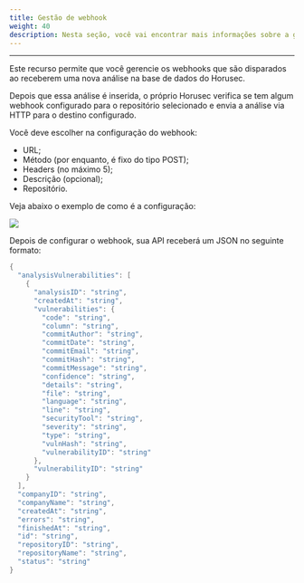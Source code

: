 ```yaml
---
title: Gestão de webhook
weight: 40
description: Nesta seção, você vai encontrar mais informações sobre a gestão de webhooks.
---
```


---

Este recurso permite que você gerencie os webhooks que são disparados ao receberem uma nova análise na base de dados do Horusec. 

Depois que essa análise é inserida, o próprio Horusec verifica se tem algum webhook configurado para o repositório selecionado e envia a análise via HTTP para o destino configurado.

Você deve escolher na configuração do webhook:

* URL;
* Método \(por enquanto, é fixo do tipo POST\); 
* Headers \(no máximo 5\);
* Descrição \(opcional\);
* Repositório.

Veja abaixo o exemplo de como é a configuração: 

![](https://horusec.io/public/docs/en/references/manager/webhooks-management/1.gif)

Depois de configurar o webhook, sua API receberá um JSON no seguinte formato:

```go
{
  "analysisVulnerabilities": [
    {
      "analysisID": "string",
      "createdAt": "string",
      "vulnerabilities": {
        "code": "string",
        "column": "string",
        "commitAuthor": "string",
        "commitDate": "string",
        "commitEmail": "string",
        "commitHash": "string",
        "commitMessage": "string",
        "confidence": "string",
        "details": "string",
        "file": "string",
        "language": "string",
        "line": "string",
        "securityTool": "string",
        "severity": "string",
        "type": "string",
        "vulnHash": "string",
        "vulnerabilityID": "string"
      },
      "vulnerabilityID": "string"
    }
  ],
  "companyID": "string",
  "companyName": "string",
  "createdAt": "string",
  "errors": "string",
  "finishedAt": "string",
  "id": "string",
  "repositoryID": "string",
  "repositoryName": "string",
  "status": "string"
}

```
